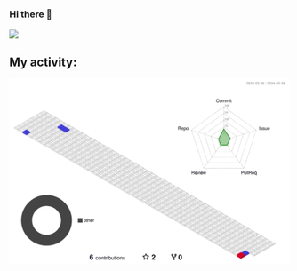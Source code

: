 ### Hi there 👋

<!--START_SECTION:waka-->
<!--END_SECTION:waka-->

<a href="https://github.com/anuraghazra/convoychat">
  <img align="center" src="https://wakatime.com/share/@F4Jonatas/81b916e6-1586-4550-9768-2b6021ff3a8a.svg"/>
</a>


## My activity:
![contrib graph](./profile-3d-contrib/profile-gitblock.svg)
